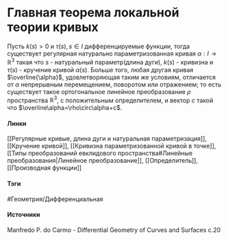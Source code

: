 # Главная теорема локальной теории кривых
Пусть $k(s)>0$ и $\tau(s),s\in I$ дифференцируемые функции, тогда существует регулярная натурально параметризованная кривая $\alpha:I\to\mathbb{R}^{3}$ такая что $s$ - натуральный параметр(длина дуги), $k(s)$ - кривизна и $\tau(s)$ - кручение кривой $\alpha(s)$. Больше того, любая другая кривая $\overline{\alpha}$, удовлетворяющая таким же условиям, отличается от $\alpha$ непрерывным перемещением, поворотом или отражением; то есть существует такое ортогональное линейное преобразование $\rho$ пространства $\mathbb{R}^{3}$, с положительным определителем, и вектор $c$ такой что $\overline\alpha=\rho\circ\alpha+c$.
#### Линки
 [[Регулярные кривые, длина дуги и натуральная параметризация]],
 [[Кручение кривой]],
 [[Кривизна параметризованной кривой в точке]],
 [[Типы преобразований евклидового пространства#Линейные преобразования|Линейное преобразование]],
 [[Определитель]],
 [[Производная функции]]
#### Тэги
 #Геометрия/Дифференциальная 
#### Источники
 Manfredo P. do Carmo - Differential Geometry of Curves and Surfaces с.20